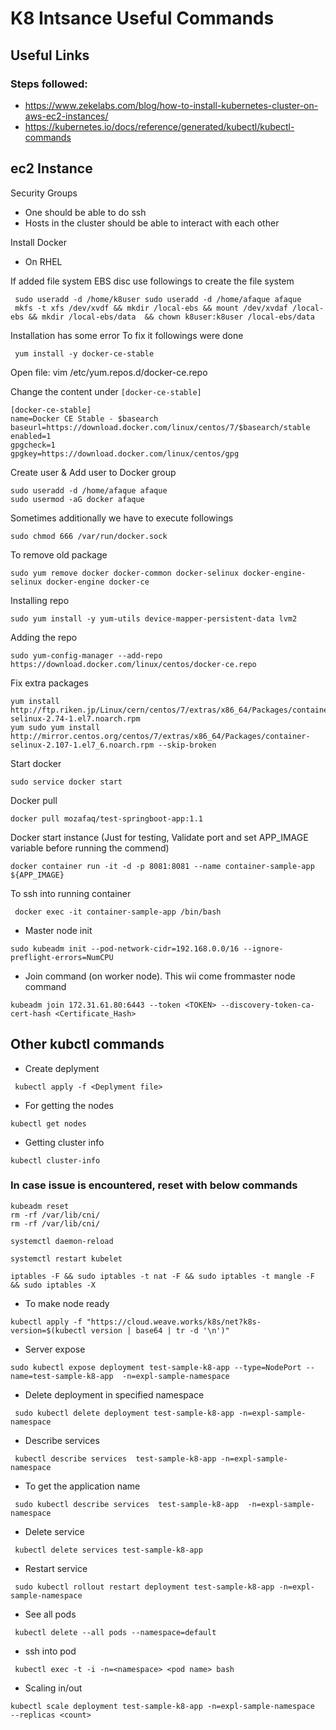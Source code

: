 # K8 Intsance Useful Commands


## Useful Links

###   Steps followed:
  - https://www.zekelabs.com/blog/how-to-install-kubernetes-cluster-on-aws-ec2-instances/
  - https://kubernetes.io/docs/reference/generated/kubectl/kubectl-commands

## ec2 Instance

 Security Groups
 -  One should be able to do ssh
 -  Hosts in the cluster should be able to interact with each other

Install Docker
 - On RHEL


If added file system EBS disc use followings to create the file system

```$xslt
 sudo useradd -d /home/k8user sudo useradd -d /home/afaque afaque    
 mkfs -t xfs /dev/xvdf && mkdir /local-ebs && mount /dev/xvdaf /local-ebs && mkdir /local-ebs/data  && chown k8user:k8user /local-ebs/data
```
 
 Installation has some error
 To fix it followings were done
  
 ```$xslt
  yum install -y docker-ce-stable
``` 
 Open file:   vim /etc/yum.repos.d/docker-ce.repo
 
 Change the content under `[docker-ce-stable]`
 
 ```
 [docker-ce-stable]
 name=Docker CE Stable - $basearch
 baseurl=https://download.docker.com/linux/centos/7/$basearch/stable
 enabled=1
 gpgcheck=1
 gpgkey=https://download.docker.com/linux/centos/gpg
 ```
 
Create user & Add user to Docker group

```$xslt
sudo useradd -d /home/afaque afaque  
sudo usermod -aG docker afaque
```
Sometimes additionally we have to execute followings

```jshelllanguage
sudo chmod 666 /var/run/docker.sock
```
To remove old package 
```jshelllanguage
sudo yum remove docker docker-common docker-selinux docker-engine-selinux docker-engine docker-ce
```

 Installing repo
```jshelllanguage
sudo yum install -y yum-utils device-mapper-persistent-data lvm2
```

Adding the repo

```$xslt
sudo yum-config-manager --add-repo https://download.docker.com/linux/centos/docker-ce.repo
```


Fix extra packages

```$xslt
yum install http://ftp.riken.jp/Linux/cern/centos/7/extras/x86_64/Packages/container-selinux-2.74-1.el7.noarch.rpm
yum sudo yum install http://mirror.centos.org/centos/7/extras/x86_64/Packages/container-selinux-2.107-1.el7_6.noarch.rpm --skip-broken

```

Start docker

```$xslt
sudo service docker start
```


Docker pull
```$xslt
docker pull mozafaq/test-springboot-app:1.1
```

Docker start instance (Just for testing, Validate port and 
set APP_IMAGE variable before running the commend)
```$xslt
docker container run -it -d -p 8081:8081 --name container-sample-app ${APP_IMAGE}
```

To ssh into running container
```$xslt
 docker exec -it container-sample-app /bin/bash
```
 
- Master node init

```$xslt
sudo kubeadm init --pod-network-cidr=192.168.0.0/16 --ignore-preflight-errors=NumCPU

```

- Join command (on worker node). This wii come frommaster node command
```$xslt
kubeadm join 172.31.61.80:6443 --token <TOKEN> --discovery-token-ca-cert-hash <Certificate_Hash>

```
	
## Other kubctl commands

- Create deplyment

```$xslt
 kubectl apply -f <Deplyment file>
```


- For getting the nodes

```$xslt
kubectl get nodes
```
- Getting cluster info

```$xslt
kubectl cluster-info
```

### In case issue is encountered, reset with below commands 

```$xslt
kubeadm reset
rm -rf /var/lib/cni/
rm -rf /var/lib/cni/

systemctl daemon-reload

systemctl restart kubelet

iptables -F && sudo iptables -t nat -F && sudo iptables -t mangle -F && sudo iptables -X

```

- To make node ready

```$xslt
kubectl apply -f "https://cloud.weave.works/k8s/net?k8s-version=$(kubectl version | base64 | tr -d '\n')"
```

-  Server expose
```$xslt
sudo kubectl expose deployment test-sample-k8-app --type=NodePort --name=test-sample-k8-app  -n=expl-sample-namespace
```

- Delete deployment in specified namespace

```$xslt
 sudo kubectl delete deployment test-sample-k8-app -n=expl-sample-namespace
```

- Describe services
```$xslt
 kubectl describe services  test-sample-k8-app -n=expl-sample-namespace
```
- To get the application name
```$xslt
 sudo kubectl describe services  test-sample-k8-app  -n=expl-sample-namespace
```

- Delete service
```$xslt
 kubectl delete services test-sample-k8-app
```

- Restart service
```$xslt
 sudo kubectl rollout restart deployment test-sample-k8-app -n=expl-sample-namespace
``` 

- See all pods

```$xslt
 kubectl delete --all pods --namespace=default
```

- ssh into pod
```$xslt
 kubectl exec -t -i -n=<namespace> <pod name> bash

```

- Scaling in/out

```$xslt
kubectl scale deployment test-sample-k8-app -n=expl-sample-namespace  --replicas <count>
```